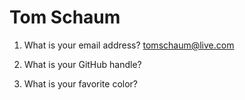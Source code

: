 # Tom Schaum

1. What is your email address?
tomschaum@live.com

2. What is your GitHub handle?

3. What is your favorite color?
